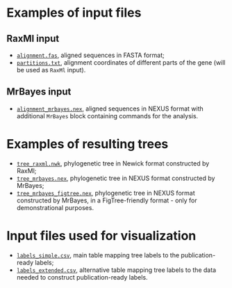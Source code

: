 # Examples of input files

## RaxMl input
- [`alignment.fas`](https://raw.githubusercontent.com/Mycology-Microbiology-Center/Phylo2021/main/data/alignment.fas), aligned sequences in FASTA format;<br/>
- [`partitions.txt`](https://raw.githubusercontent.com/Mycology-Microbiology-Center/Phylo2021/main/data/partitions.txt), alignment coordinates of different parts of the gene (will be used as `RaxMl` input).<br/>

## MrBayes input
- [`alignment_mrbayes.nex`](https://raw.githubusercontent.com/Mycology-Microbiology-Center/Phylo2021/main/data/alignment_mrbayes.nex), aligned sequences in NEXUS format with additional `MrBayes` block containing commands for the analysis.<br/>


# Examples of resulting trees

- [`tree_raxml.nwk`](https://raw.githubusercontent.com/Mycology-Microbiology-Center/Phylo2021/main/data/tree_raxml.nwk), phylogenetic tree in Newick format constructed by RaxMl;<br/>
- [`tree_mrbayes.nex`](https://raw.githubusercontent.com/Mycology-Microbiology-Center/Phylo2021/main/data/tree_mrbayes.nex), phylogenetic tree in NEXUS format constructed by MrBayes;<br/>
- [`tree_mrbayes_figtree.nex`](https://raw.githubusercontent.com/Mycology-Microbiology-Center/Phylo2021/main/data/tree_mrbayes_figtree.nex), phylogenetic tree in NEXUS format constructed by MrBayes, in a FigTree-friendly format - only for demonstrational purposes.<br/>


# Input files used for visualization
- [`labels_simple.csv`](https://raw.githubusercontent.com/Mycology-Microbiology-Center/Phylo2021/main/data/labels_simple.csv), main table mapping tree labels to the publication-ready labels;<br/>
- [`labels_extended.csv`](https://raw.githubusercontent.com/Mycology-Microbiology-Center/Phylo2021/main/data/labels_extended.csv), alternative table mapping tree labels to the data needed to construct publication-ready labels.<br/>



